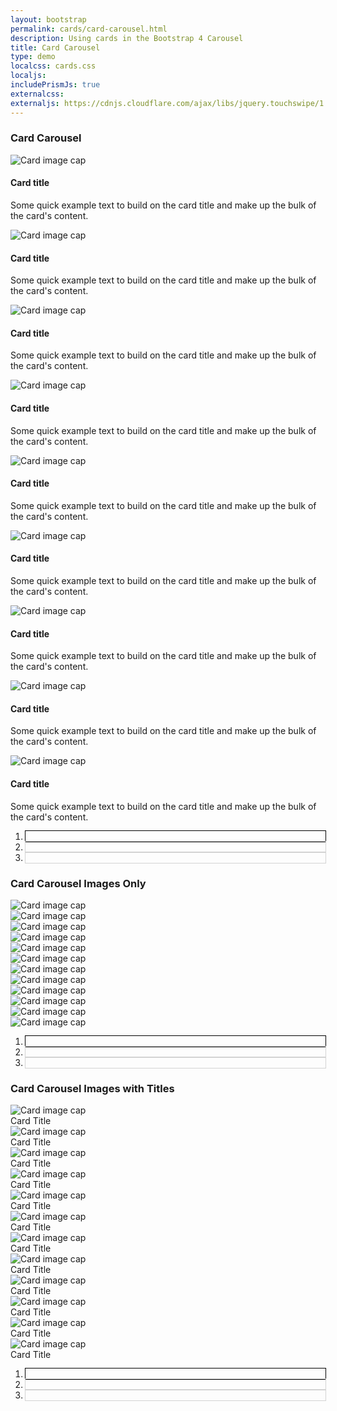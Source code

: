 ```yaml
---
layout: bootstrap
permalink: cards/card-carousel.html
description: Using cards in the Bootstrap 4 Carousel
title: Card Carousel
type: demo
localcss: cards.css
localjs:
includePrismJs: true
externalcss:
externaljs: https://cdnjs.cloudflare.com/ajax/libs/jquery.touchswipe/1.6.19/jquery.touchSwipe.min.js
---
```


<style>
	.carousel-indicators {
		right: 0;
		bottom: -30px;
	}

	.carousel-indicators li {
		outline: 1px solid lightgray;
	}

	.carousel-indicators .active {
		outline: 1px solid black;
	}

	/* remove the bottom margin on the card title if it's the only child  */
	.card-body .card-title:only-child {
		margin-bottom: 0;
	}
</style>

<div class="container mt-3 mb-5">
	<div class="row">
		<div class="col">
			<div class="carousel slide carousel-multi-item" data-interval="false" id="multi-item-example">
				<div class="controls-top float-right">
					<a class="btn btn-outline-secondary prev" data-slide="prev" href="#multi-item-example"><i class="fas fa-angle-left"></i></a> 
					<a class="btn btn-outline-secondary next" data-slide="next" href="#multi-item-example"><i class="fas fa-angle-right"></i></a>
				</div>
				<h3 class="d-inline-block mb-3">Card Carousel</h3>
				<div class="carousel-inner" role="listbox">
					<div class="carousel-item active">
						<div class="row">
							<div class="col-md-4">
								<div class="card">
									<img alt="Card image cap" class="img-fluid"
										src="https://raw.githubusercontent.com/peterbenoit/cdn/master/images/horizontal/city/col-4/img%20(34).jpg">
									<div class="card-body">
										<h4 class="card-title">Card title</h4>
										<p class="card-text">Some quick example text to build on the card title and
											make up the bulk of the card's content.</p>
									</div>
								</div>
							</div>
							<div class="col-md-4 clearfix d-none d-md-block">
								<div class="card">
									<img alt="Card image cap" class="img-fluid"
										src="https://raw.githubusercontent.com/peterbenoit/cdn/master/images/horizontal/city/col-4/img%20(18).jpg">
									<div class="card-body">
										<h4 class="card-title">Card title</h4>
										<p class="card-text">Some quick example text to build on the card title and
											make up the bulk of the card's content.</p>
									</div>
								</div>
							</div>
							<div class="col-md-4 clearfix d-none d-md-block">
								<div class="card">
									<img alt="Card image cap" class="img-fluid"
										src="https://raw.githubusercontent.com/peterbenoit/cdn/master/images/horizontal/city/col-4/img%20(35).jpg">
									<div class="card-body">
										<h4 class="card-title">Card title</h4>
										<p class="card-text">Some quick example text to build on the card title and
											make up the bulk of the card's content.</p>
									</div>
								</div>
							</div>
						</div>
					</div>
					<div class="carousel-item">
						<div class="row">
							<div class="col-md-4">
								<div class="card">
									<img alt="Card image cap" class="img-fluid"
										src="https://mdbootstrap.com/img/Photos/Horizontal/City/4-col/img%20(60).jpg">
									<div class="card-body">
										<h4 class="card-title">Card title</h4>
										<p class="card-text">Some quick example text to build on the card title and
											make up the bulk of the card's content.</p>
									</div>
								</div>
							</div>
							<div class="col-md-4 clearfix d-none d-md-block">
								<div class="card">
									<img alt="Card image cap" class="img-fluid"
										src="https://mdbootstrap.com/img/Photos/Horizontal/City/4-col/img%20(47).jpg">
									<div class="card-body">
										<h4 class="card-title">Card title</h4>
										<p class="card-text">Some quick example text to build on the card title and
											make up the bulk of the card's content.</p>
									</div>
								</div>
							</div>
							<div class="col-md-4 clearfix d-none d-md-block">
								<div class="card">
									<img alt="Card image cap" class="img-fluid"
										src="https://mdbootstrap.com/img/Photos/Horizontal/City/4-col/img%20(48).jpg">
									<div class="card-body">
										<h4 class="card-title">Card title</h4>
										<p class="card-text">Some quick example text to build on the card title and
											make up the bulk of the card's content.</p>
									</div>
								</div>
							</div>
						</div>
					</div>
					<div class="carousel-item">
						<div class="row">
							<div class="col-md-4">
								<div class="card">
									<img alt="Card image cap" class="img-fluid"
										src="https://mdbootstrap.com/img/Photos/Horizontal/Food/4-col/img%20(53).jpg">
									<div class="card-body">
										<h4 class="card-title">Card title</h4>
										<p class="card-text">Some quick example text to build on the card title and
											make up the bulk of the card's content.</p>
									</div>
								</div>
							</div>
							<div class="col-md-4 clearfix d-none d-md-block">
								<div class="card">
									<img alt="Card image cap" class="img-fluid"
										src="https://mdbootstrap.com/img/Photos/Horizontal/Food/4-col/img%20(45).jpg">
									<div class="card-body">
										<h4 class="card-title">Card title</h4>
										<p class="card-text">Some quick example text to build on the card title and
											make up the bulk of the card's content.</p>
									</div>
								</div>
							</div>
							<div class="col-md-4 clearfix d-none d-md-block">
								<div class="card">
									<img alt="Card image cap" class="img-fluid"
										src="https://mdbootstrap.com/img/Photos/Horizontal/Food/4-col/img%20(51).jpg">
									<div class="card-body">
										<h4 class="card-title">Card title</h4>
										<p class="card-text">Some quick example text to build on the card title and
											make up the bulk of the card's content.</p>
									</div>
								</div>
							</div>
						</div>
					</div>
				</div>
				<ol class="carousel-indicators carousel-indicators1">
					<li class="active" data-slide-to="0" data-target="#multi-item-example"></li>
					<li data-slide-to="1" data-target="#multi-item-example"></li>
					<li data-slide-to="2" data-target="#multi-item-example"></li>
				</ol>
			</div>
		</div>
	</div>
</div>
<div class="container mt-5 mb-5">
	<div class="row">
		<div class="col">
			<div class="carousel slide carousel-multi-item" data-interval="false" id="multi-item-example1">
				<h3 class="d-inline-block mb-3">Card Carousel Images Only</h3>
				<div class="controls-top float-right">
					<a class="btn btn-outline-secondary prev" data-slide="prev" href="#multi-item-example1"><i class="fas fa-angle-left"></i></a> <a class="btn btn-outline-secondary next"
						data-slide="next" href="#multi-item-example1"><i class="fas fa-angle-right"></i></a>
				</div>
				<div class="carousel-inner" role="listbox">
					<div class="carousel-item active">
						<div class="row">
							<div class="col-md-3">
								<div class="card"><img alt="Card image cap" class="img-fluid"
										src="https://raw.githubusercontent.com/peterbenoit/cdn/master/images/horizontal/city/col-4/img%20(34).jpg">
								</div>
							</div>
							<div class="col-md-3 clearfix d-none d-md-block">
								<div class="card"><img alt="Card image cap" class="img-fluid"
										src="https://raw.githubusercontent.com/peterbenoit/cdn/master/images/horizontal/city/col-4/img%20(18).jpg">
								</div>
							</div>
							<div class="col-md-3 clearfix d-none d-md-block">
								<div class="card"><img alt="Card image cap" class="img-fluid"
										src="https://raw.githubusercontent.com/peterbenoit/cdn/master/images/horizontal/city/col-4/img%20(35).jpg">
								</div>
							</div>
							<div class="col-md-3 clearfix d-none d-md-block">
								<div class="card"><img alt="Card image cap" class="img-fluid"
										src="https://raw.githubusercontent.com/peterbenoit/cdn/master/images/horizontal/city/col-4/img%20(36).jpg">
								</div>
							</div>
						</div>
					</div>
					<div class="carousel-item">
						<div class="row">
							<div class="col-md-3">
								<div class="card"><img alt="Card image cap" class="img-fluid"
										src="https://raw.githubusercontent.com/peterbenoit/cdn/master/images/horizontal/city/col-4/img%20(34).jpg">
								</div>
							</div>
							<div class="col-md-3 clearfix d-none d-md-block">
								<div class="card"><img alt="Card image cap" class="img-fluid"
										src="https://raw.githubusercontent.com/peterbenoit/cdn/master/images/horizontal/city/col-4/img%20(18).jpg">
								</div>
							</div>
							<div class="col-md-3 clearfix d-none d-md-block">
								<div class="card"><img alt="Card image cap" class="img-fluid"
										src="https://raw.githubusercontent.com/peterbenoit/cdn/master/images/horizontal/city/col-4/img%20(35).jpg">
								</div>
							</div>
							<div class="col-md-3 clearfix d-none d-md-block">
								<div class="card"><img alt="Card image cap" class="img-fluid"
										src="https://raw.githubusercontent.com/peterbenoit/cdn/master/images/horizontal/city/col-4/img%20(36).jpg">
								</div>
							</div>
						</div>
					</div>
					<div class="carousel-item">
						<div class="row">
							<div class="col-md-3">
								<div class="card"><img alt="Card image cap" class="img-fluid"
										src="https://raw.githubusercontent.com/peterbenoit/cdn/master/images/horizontal/city/col-4/img%20(34).jpg">
								</div>
							</div>
							<div class="col-md-3 clearfix d-none d-md-block">
								<div class="card"><img alt="Card image cap" class="img-fluid"
										src="https://raw.githubusercontent.com/peterbenoit/cdn/master/images/horizontal/city/col-4/img%20(18).jpg">
								</div>
							</div>
							<div class="col-md-3 clearfix d-none d-md-block">
								<div class="card"><img alt="Card image cap" class="img-fluid"
										src="https://raw.githubusercontent.com/peterbenoit/cdn/master/images/horizontal/city/col-4/img%20(35).jpg">
								</div>
							</div>
							<div class="col-md-3 clearfix d-none d-md-block">
								<div class="card"><img alt="Card image cap" class="img-fluid"
										src="https://raw.githubusercontent.com/peterbenoit/cdn/master/images/horizontal/city/col-4/img%20(36).jpg">
								</div>
							</div>
						</div>
					</div>
				</div>
				<ol class="carousel-indicators carousel-indicators1 mt-4">
					<li class="active" data-slide-to="0" data-target="#multi-item-example1"></li>
					<li data-slide-to="1" data-target="#multi-item-example1"></li>
					<li data-slide-to="2" data-target="#multi-item-example1"></li>
				</ol>
			</div>
		</div>
	</div>
</div>
<div class="container mt-5 mb-5">
	<div class="row">
		<div class="col">
			<div class="carousel slide carousel-multi-item" data-interval="false" id="multi-item-example2">
				<h3 class="d-inline-block mb-3">Card Carousel Images with Titles</h3>
				<div class="controls-top float-right">
					<a class="btn btn-outline-secondary prev" data-slide="prev" href="#multi-item-example2"><i class="fas fa-angle-left"></i></a> <a class="btn btn-outline-secondary next"
						data-slide="next" href="#multi-item-example2"><i class="fas fa-angle-right"></i></a>
				</div>
				<div class="carousel-inner" role="listbox">
					<div class="carousel-item active">
						<div class="row">
							<div class="col-md-3">
								<div class="card">
									<img alt="Card image cap" class="img-fluid"
										src="https://raw.githubusercontent.com/peterbenoit/cdn/master/images/horizontal/city/col-4/img%20(34).jpg">
									<div class="card-body">
										<div class="card-title">
											Card Title
										</div>
									</div>
								</div>
							</div>
							<div class="col-md-3 clearfix d-none d-md-block">
								<div class="card">
									<img alt="Card image cap" class="img-fluid"
										src="https://raw.githubusercontent.com/peterbenoit/cdn/master/images/horizontal/city/col-4/img%20(18).jpg">
									<div class="card-body">
										<div class="card-title">
											Card Title
										</div>
									</div>
								</div>
							</div>
							<div class="col-md-3 clearfix d-none d-md-block">
								<div class="card">
									<img alt="Card image cap" class="img-fluid"
										src="https://raw.githubusercontent.com/peterbenoit/cdn/master/images/horizontal/city/col-4/img%20(35).jpg">
									<div class="card-body">
										<div class="card-title">
											Card Title
										</div>
									</div>
								</div>
							</div>
							<div class="col-md-3 clearfix d-none d-md-block">
								<div class="card">
									<img alt="Card image cap" class="img-fluid"
										src="https://raw.githubusercontent.com/peterbenoit/cdn/master/images/horizontal/city/col-4/img%20(36).jpg">
									<div class="card-body">
										<div class="card-title">
											Card Title
										</div>
									</div>
								</div>
							</div>
						</div>
					</div>
					<div class="carousel-item">
						<div class="row">
							<div class="col-md-3">
								<div class="card">
									<img alt="Card image cap" class="img-fluid"
										src="https://raw.githubusercontent.com/peterbenoit/cdn/master/images/horizontal/city/col-4/img%20(34).jpg">
									<div class="card-body">
										<div class="card-title">
											Card Title
										</div>
									</div>
								</div>
							</div>
							<div class="col-md-3 clearfix d-none d-md-block">
								<div class="card">
									<img alt="Card image cap" class="img-fluid"
										src="https://raw.githubusercontent.com/peterbenoit/cdn/master/images/horizontal/city/col-4/img%20(18).jpg">
									<div class="card-body">
										<div class="card-title">
											Card Title
										</div>
									</div>
								</div>
							</div>
							<div class="col-md-3 clearfix d-none d-md-block">
								<div class="card">
									<img alt="Card image cap" class="img-fluid"
										src="https://raw.githubusercontent.com/peterbenoit/cdn/master/images/horizontal/city/col-4/img%20(35).jpg">
									<div class="card-body">
										<div class="card-title">
											Card Title
										</div>
									</div>
								</div>
							</div>
							<div class="col-md-3 clearfix d-none d-md-block">
								<div class="card">
									<img alt="Card image cap" class="img-fluid"
										src="https://raw.githubusercontent.com/peterbenoit/cdn/master/images/horizontal/city/col-4/img%20(36).jpg">
									<div class="card-body">
										<div class="card-title">
											Card Title
										</div>
									</div>
								</div>
							</div>
						</div>
					</div>
					<div class="carousel-item">
						<div class="row">
							<div class="col-md-3">
								<div class="card">
									<img alt="Card image cap" class="img-fluid"
										src="https://raw.githubusercontent.com/peterbenoit/cdn/master/images/horizontal/city/col-4/img%20(34).jpg">
									<div class="card-body">
										<div class="card-title">
											Card Title
										</div>
									</div>
								</div>
							</div>
							<div class="col-md-3 clearfix d-none d-md-block">
								<div class="card">
									<img alt="Card image cap" class="img-fluid"
										src="https://raw.githubusercontent.com/peterbenoit/cdn/master/images/horizontal/city/col-4/img%20(18).jpg">
									<div class="card-body">
										<div class="card-title">
											Card Title
										</div>
									</div>
								</div>
							</div>
							<div class="col-md-3 clearfix d-none d-md-block">
								<div class="card">
									<img alt="Card image cap" class="img-fluid"
										src="https://raw.githubusercontent.com/peterbenoit/cdn/master/images/horizontal/city/col-4/img%20(35).jpg">
									<div class="card-body">
										<div class="card-title">
											Card Title
										</div>
									</div>
								</div>
							</div>
							<div class="col-md-3 clearfix d-none d-md-block">
								<div class="card">
									<img alt="Card image cap" class="img-fluid"
										src="https://raw.githubusercontent.com/peterbenoit/cdn/master/images/horizontal/city/col-4/img%20(36).jpg">
									<div class="card-body">
										<div class="card-title">
											Card Title
										</div>
									</div>
								</div>
							</div>
						</div>
					</div>
				</div>
				<ol class="carousel-indicators carousel-indicators1 mt-4">
					<li class="active" data-slide-to="0" data-target="#multi-item-example2"></li>
					<li data-slide-to="1" data-target="#multi-item-example2"></li>
					<li data-slide-to="2" data-target="#multi-item-example2"></li>
				</ol>
			</div>
		</div>
	</div>
</div>

<div class="container">
	<div class="row">
		<div class="col">
			<pre id="script-output"></pre>
		</div>
	</div>
</div>

<script id="prism-source">
window.addEventListener( 'DOMContentLoaded', function() {
	( function( $ ) {

		// enable swiping on BS4 carousel
		$( '.carousel' ).swipe( {
			swipe: function( event, direction, distance, duration, fingerCount, fingerData ) {
				if ( 'left' === direction ) { $( this ).carousel( 'next' ); }
				if ( 'right' === direction ) { $( this ).carousel( 'prev' ); }
			},
			allowPageScroll: 'vertical'
		} );

	} )( jQuery );
} );
</script>